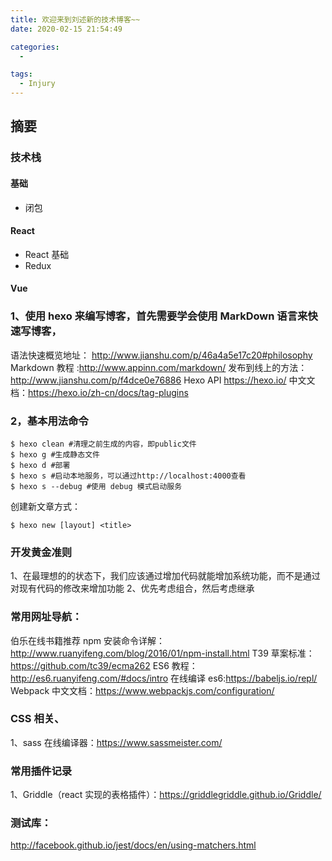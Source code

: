 ```yaml
---
title: 欢迎来到刘述新的技术博客~~
date: 2020-02-15 21:54:49

categories:
  -

tags:
  - Injury
---
```


## 摘要

### 技术栈

#### 基础

- 闭包

#### React

- React 基础
- Redux

#### Vue

### 1、使用 hexo 来编写博客，首先需要学会使用 MarkDown 语言来快速写博客，

语法快速概览地址：
http://www.jianshu.com/p/46a4a5e17c20#philosophy
Markdown 教程 :http://www.appinn.com/markdown/
发布到线上的方法：http://www.jianshu.com/p/f4dce0e76886
Hexo API https://hexo.io/
中文文档：https://hexo.io/zh-cn/docs/tag-plugins

### 2，基本用法命令

```
$ hexo clean #清理之前生成的内容，即public文件
$ hexo g #生成静态文件
$ hexo d #部署
$ hexo s #启动本地服务，可以通过http://localhost:4000查看
$ hexo s --debug #使用 debug 模式启动服务
```

创建新文章方式：

```
$ hexo new [layout] <title>
```

### 开发黄金准则

1、在最理想的的状态下，我们应该通过增加代码就能增加系统功能，而不是通过对现有代码的修改来增加功能
2、优先考虑组合，然后考虑继承

### 常用网址导航：

伯乐在线书籍推荐
npm 安装命令详解：http://www.ruanyifeng.com/blog/2016/01/npm-install.html
T39 草案标准：https://github.com/tc39/ecma262
ES6 教程：http://es6.ruanyifeng.com/#docs/intro
在线编译 es6:https://babeljs.io/repl/
Webpack 中文文档：https://www.webpackjs.com/configuration/

### CSS 相关、

1、sass 在线编译器：https://www.sassmeister.com/

### 常用插件记录

1、Griddle（react 实现的表格插件）：https://griddlegriddle.github.io/Griddle/

### 测试库：

http://facebook.github.io/jest/docs/en/using-matchers.html
